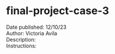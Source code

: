# final-project-case-3  
Date published: 12/10/23  
Author: Victoria Avila  
Description:  
Instructions:  
